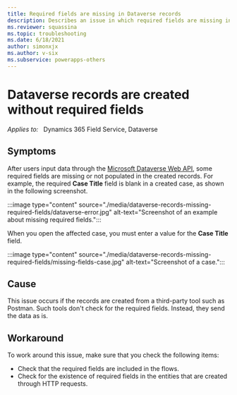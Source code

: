 ```yaml
---
title: Required fields are missing in Dataverse records
description: Describes an issue in which required fields are missing in Dataverse records that are created from third-party tools. Provide workarounds.
ms.reviewer: squassina
ms.topic: troubleshooting
ms.date: 6/18/2021
author: simonxjx
ms.author: v-six
ms.subservice: powerapps-others
---
```

# Dataverse records are created without required fields

_Applies to:_ &nbsp; Dynamics 365 Field Service, Dataverse

## Symptoms

After users input data through the [Microsoft Dataverse Web API](/powerapps/developer/data-platform/webapi/overview), some required fields are missing or not populated in the created records. For example, the required **Case Title** field is blank in a created case, as shown in the following screenshot.

:::image type="content" source="./media/dataverse-records-missing-required-fields/dataverse-error.jpg" alt-text="Screenshot of an example about missing required fields.":::

When you open the affected case, you must enter a value for the **Case Title** field.

:::image type="content" source="./media/dataverse-records-missing-required-fields/missing-fields-case.jpg" alt-text="Screenshot of a case.":::

## Cause

This issue occurs if the records are created from a third-party tool such as Postman. Such tools don't check for the required fields. Instead, they send the data as is.

## Workaround

To work around this issue, make sure that you check the following items:

- Check that the required fields are included in the flows.
- Check for the existence of required fields in the entities that are created through HTTP requests.
